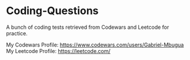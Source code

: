 # Coding-Questions

A bunch of coding tests retrieved from Codewars and Leetcode for practice.

My Codewars Profile: https://www.codewars.com/users/Gabriel-Mbugua
My Leetcode Profile: https://leetcode.com/
